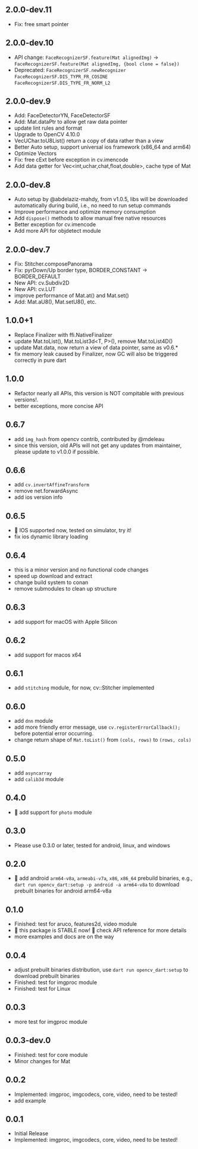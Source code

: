 ## 2.0.0-dev.11

- Fix: free smart pointer

## 2.0.0-dev.10

- API change: `FaceRecognizerSF.feature(Mat alignedImg)` -> `FaceRecognizerSF.feature(Mat alignedImg, {bool clone = false})`
- Deprecated: `FaceRecognizerSF.newRecognizer` `FaceRecognizerSF.DIS_TYPR_FR_COSINE` `FaceRecognizerSF.DIS_TYPE_FR_NORM_L2`

## 2.0.0-dev.9

- Add: FaceDetectorYN, FaceDetectorSF
- Add: Mat.dataPtr to allow get raw data pointer
- update lint rules and format
- Upgrade to OpenCV 4.10.0
- VecUChar.toU8List() return a copy of data rather than a view
- Better Auto setup, support universal ios framework (x86_64 and arm64)
- Optimize Vectors
- Fix: free cExt before exception in cv.imencode
- Add data getter for Vec<int,uchar,chat,float,double>, cache type of Mat

## 2.0.0-dev.8

- Auto setup by @abdelaziz-mahdy, from v1.0.5, libs will be downloaded automatically during build, i.e., no need to run setup commands
- Improve performance and optimize memory consumption
- Add `dispose()` methods to allow manual free native resources
- Better exception for cv.imencode
- Add more API for objdetect module

## 2.0.0-dev.7

- Fix: Stitcher.composePanorama
- Fix: pyrDown/Up border type, BORDER_CONSTANT -> BORDER_DEFAULT
- New API: cv.Subdiv2D
- New API: cv.LUT
- improve performance of Mat.at() and Mat.set()
- Add: Mat.aU8(), Mat.setU8(), etc.

## 1.0.0+1

- Replace Finalizer with ffi.NativeFinalizer
- update Mat.toList(), Mat.toList3d<T, P>(), remove Mat.toList4D()
- update Mat.data, now return a view of data pointer, same as v0.6.*
- fix memory leak caused by Finalizer, now GC will also be triggered correctly in pure dart

## 1.0.0

- Refactor nearly all APIs, this version is NOT compitable with previous versions!.
- better exceptions, more concise API

## 0.6.7

- add `img_hash` from opencv contrib, contributed by @mdeleau
- since this version, old APIs will not get any updates from maintainer, please update to v1.0.0 if possible.

## 0.6.6

- add `cv.invertAffineTransform`
- remove net.forwardAsync
- add ios version info

## 0.6.5

- :tada: IOS supported now, tested on simulator, try it!
- fix ios dynamic library loading

## 0.6.4

- this is a minor version and no functional code changes
- speed up download and extract
- change build system to conan
- remove submodules to clean up structure

## 0.6.3

- add support for macOS with Apple Silicon

## 0.6.2

- add support for macos x64

## 0.6.1

- add `stitching` module, for now, cv::Stitcher implemented

## 0.6.0

- add `dnn` module
- add more friendly error message, use `cv.registerErrorCallback();` before potential error occurring.
- change return shape of `Mat.toList()` from `(cols, rows)` to `(rows, cols)`

## 0.5.0

- add `asyncarray`
- add `calib3d` module

## 0.4.0

- :rocket: add support for `photo` module

## 0.3.0

- Please use 0.3.0 or later, tested for android, linux, and windows

## 0.2.0

- :tada: add android `arm64-v8a`, `armeabi-v7a`, `x86`, `x86_64` prebuild binaries, e.g., `dart run opencv_dart:setup -p android -a arm64-v8a` to download prebuilt binaries for android arm64-v8a

## 0.1.0

- Finished: test for aruco, features2d, video module
- :tada: this package is STABLE now! :rocket: check API reference for more details
- more examples and docs are on the way

## 0.0.4

- adjust prebuilt binaries distribution, use `dart run opencv_dart:setup` to download prebuilt binaries
- Finished: test for imgproc module
- Finished: test for Linux

## 0.0.3

- more test for imgproc module

## 0.0.3-dev.0

- Finished: test for core module
- Minor changes for Mat

## 0.0.2

- Implemented: imgproc, imgcodecs, core, video, need to be tested!
- add example

## 0.0.1

- Initial Release
- Implemented: imgproc, imgcodecs, core, video, need to be tested!
